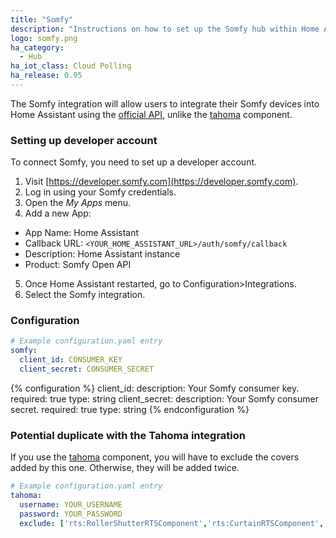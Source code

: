 ```yaml
---
title: "Somfy"
description: "Instructions on how to set up the Somfy hub within Home Assistant."
logo: somfy.png
ha_category:
  - Hub
ha_iot_class: Cloud Polling
ha_release: 0.95
---
```


The Somfy integration will allow users to integrate their Somfy devices into Home Assistant using the [official API](https://developer.somfy.com/somfy-open-api/apis), unlike the [tahoma](/components/tahoma/) component.

### Setting up developer account

To connect Somfy, you need to set up a developer account.

1. Visit [https://developer.somfy.com](https://developer.somfy.com).
2. Log in using your Somfy credentials.
3. Open the *My Apps* menu.
4. Add a new App:
  - App Name: Home Assistant
  - Callback URL: `<YOUR_HOME_ASSISTANT_URL>/auth/somfy/callback`
  - Description: Home Assistant instance
  - Product: Somfy Open API
5. Once Home Assistant restarted, go to Configuration>Integrations.
6. Select the Somfy integration.

### Configuration

```yaml
# Example configuration.yaml entry
somfy:
  client_id: CONSUMER_KEY
  client_secret: CONSUMER_SECRET
```

{% configuration %}
client_id:
  description: Your Somfy consumer key.
  required: true
  type: string
client_secret:
  description: Your Somfy consumer secret.
  required: true
  type: string
{% endconfiguration %}

### Potential duplicate with the Tahoma integration

If you use the [tahoma](/components/tahoma) component, you will have to exclude the covers added by this one. Otherwise, they will be added twice.

```yaml
# Example configuration.yaml entry
tahoma:
  username: YOUR_USERNAME
  password: YOUR_PASSWORD
  exclude: ['rts:RollerShutterRTSComponent','rts:CurtainRTSComponent','rts:BlindRTSComponent','rts:VenetianBlindRTSComponent','rts:DualCurtainRTSComponent','rts:ExteriorVenetianBlindRTSComponent','io:ExteriorVenetianBlindIOComponent','io:RollerShutterUnoIOComponent','io:RollerShutterWithLowSpeedManagementIOComponent','io:RollerShutterVeluxIOComponent','io:RollerShutterGenericIOComponent','io:WindowOpenerVeluxIOComponent','io:VerticalExteriorAwningIOComponent','io:HorizontalAwningIOComponent']
```
